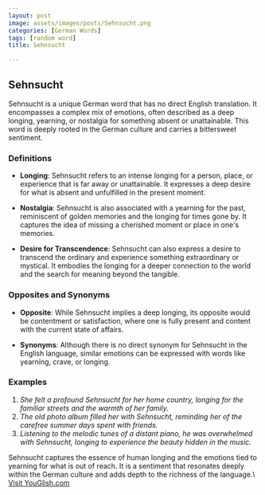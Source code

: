```yaml
---
layout: post
image: assets/images/posts/Sehnsucht.png
categories: [German Words]
tags: [random word]
title: Sehnsucht

---
```


## Sehnsucht

Sehnsucht is a unique German word that has no direct English translation. It encompasses a complex mix of emotions, often described as a deep longing, yearning, or nostalgia for something absent or unattainable. This word is deeply rooted in the German culture and carries a bittersweet sentiment.

### Definitions

- **Longing**: Sehnsucht refers to an intense longing for a person, place, or experience that is far away or unattainable. It expresses a deep desire for what is absent and unfulfilled in the present moment.

- **Nostalgia**: Sehnsucht is also associated with a yearning for the past, reminiscent of golden memories and the longing for times gone by. It captures the idea of missing a cherished moment or place in one's memories.

- **Desire for Transcendence**: Sehnsucht can also express a desire to transcend the ordinary and experience something extraordinary or mystical. It embodies the longing for a deeper connection to the world and the search for meaning beyond the tangible.

### Opposites and Synonyms

- **Opposite**: While Sehnsucht implies a deep longing, its opposite would be contentment or satisfaction, where one is fully present and content with the current state of affairs.

- **Synonyms**: Although there is no direct synonym for Sehnsucht in the English language, similar emotions can be expressed with words like yearning, crave, or longing.

### Examples

1. *She felt a profound Sehnsucht for her home country, longing for the familiar streets and the warmth of her family.*
2. *The old photo album filled her with Sehnsucht, reminding her of the carefree summer days spent with friends.*
3. *Listening to the melodic tunes of a distant piano, he was overwhelmed with Sehnsucht, longing to experience the beauty hidden in the music.*

Sehnsucht captures the essence of human longing and the emotions tied to yearning for what is out of reach. It is a sentiment that resonates deeply within the German culture and adds depth to the richness of the language.\ <a id="yg-widget-0" class="youglish-widget" data-query="Sehnsucht" data-lang="german" data-components="8412" data-auto-start="0" data-bkg-color="theme_light" data-title="How%20to%20pronounce%20Sehnsucht%20in%20German"  rel="nofollow" href="https://youglish.com">Visit YouGlish.com</a><script async src="https://youglish.com/public/emb/widget.js" charset="utf-8"></script>